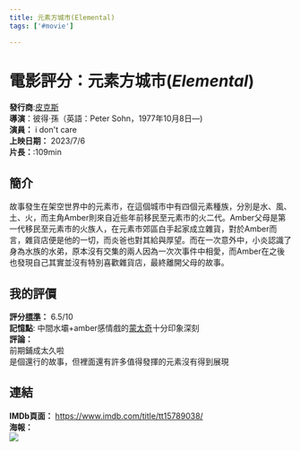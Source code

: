 ```yaml
---
title: 元素方城市(Elemental)
tags: ['#movie']

---
```


# 電影評分：**元素方城市**(_Elemental_)
**發行商**:[皮克斯](/NX841MRuRSi86xUipuEaJQ)\
**導演**：彼得·孫（英語：Peter Sohn，1977年10月8日—)\
**演員：** i don't care\
**上映日期：** 2023/7/6 \
**片長：**:109min

## 簡介
故事發生在架空世界中的元素市，在這個城市中有四個元素種族，分別是水、風、土、火，而主角Amber則來自近些年前移民至元素市的火二代。Amber父母是第一代移民至元素市的火族人，在元素市郊區白手起家成立雜貨，對於Amber而言，雜貨店便是他的一切，而炎爸也對其給與厚望。而在一次意外中，小炎認識了身為水族的水弟，原本沒有交集的兩人因為一次次事件中相愛，而Amber在之後也發現自己其實並沒有特別喜歡雜貨店，最終離開父母的故事。
## 我的評價
**評分[標準](/aiYZCGHMQrCtaDn49z339Q)：** 6.5/10\
**記憶點**: 中間水壩+amber感情戲的[蒙太奇](/蒙太奇.md)十分印象深刻\
**評論：**\
	前期鋪成太久啦\
	是個還行的故事，但裡面還有許多值得發揮的元素沒有得到展現
	
## 連結
**IMDb頁面：** https://www.imdb.com/title/tt15789038/ \
**海報：**\
![](https://th.bing.com/th/id/OIP.HmWj_7NxqVUQPOl0sCF6hQAAAA?pid=ImgDet&rs=1)

